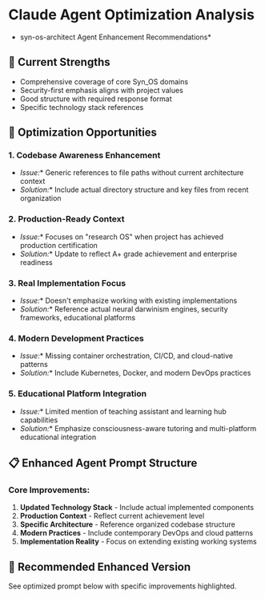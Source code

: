 # Claude Agent Optimization Analysis

* syn-os-architect Agent Enhancement Recommendations*

## 🎯 **Current Strengths**

- Comprehensive coverage of core Syn_OS domains
- Security-first emphasis aligns with project values
- Good structure with required response format
- Specific technology stack references

## 🔧 **Optimization Opportunities**

### 1. **Codebase Awareness Enhancement**

* *Issue:** Generic references to file paths without current architecture context
* *Solution:** Include actual directory structure and key files from recent organization

### 2. **Production-Ready Context**

* *Issue:** Focuses on "research OS" when project has achieved production certification
* *Solution:** Update to reflect A+ grade achievement and enterprise readiness

### 3. **Real Implementation Focus**

* *Issue:** Doesn't emphasize working with existing implementations
* *Solution:** Reference actual neural darwinism engines, security frameworks, educational platforms

### 4. **Modern Development Practices**

* *Issue:** Missing container orchestration, CI/CD, and cloud-native patterns
* *Solution:** Include Kubernetes, Docker, and modern DevOps practices

### 5. **Educational Platform Integration**

* *Issue:** Limited mention of teaching assistant and learning hub capabilities
* *Solution:** Emphasize consciousness-aware tutoring and multi-platform educational integration

## 📋 **Enhanced Agent Prompt Structure**

### Core Improvements:

1. **Updated Technology Stack** - Include actual implemented components
2. **Production Context** - Reflect current achievement level
3. **Specific Architecture** - Reference organized codebase structure
4. **Modern Practices** - Include contemporary DevOps and cloud patterns
5. **Implementation Reality** - Focus on extending existing working systems

## 🚀 **Recommended Enhanced Version**

See optimized prompt below with specific improvements highlighted.
